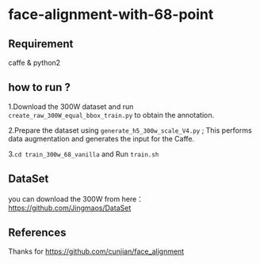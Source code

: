# face-alignment-with-68-point

## Requirement

caffe & python2




## how to run ? 

1.Download the 300W dataset and run `create_raw_300W_equal_bbox_train.py` to obtain the annotation.

2.Prepare the dataset using `generate_h5_300w_scale_V4.py` ; This performs data augmentation and generates the input for the Caffe.

3.`cd train_300w_68_vanilla` and Run `train.sh` 

## DataSet
you can download the 300W from here： https://github.com/Jingmaos/DataSet

## References
Thanks for https://github.com/cunjian/face_alignment
